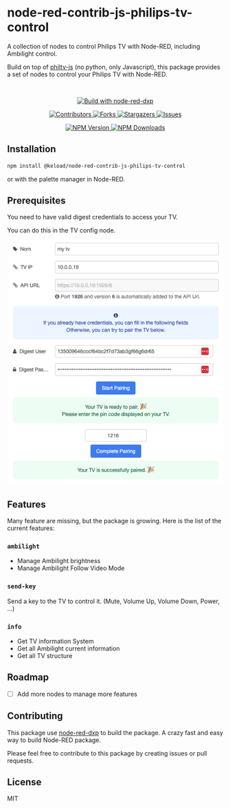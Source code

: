 # node-red-contrib-js-philips-tv-control

A collection of nodes to control Philips TV with Node-RED, including Ambilight control.

Build on top of [philtv-js](https://github.com/clement-berard/philtv-js) (no python, only Javascript), this package provides a set of nodes to control your Philips TV with Node-RED.

<br/>
<p align="center">
  <a href="https://www.npmjs.com/package/@keload/node-red-dxp" aria-label="Build with node-red-dxp">
    <img src="https://img.shields.io/badge/Build%20with-node--red--dxp-blue?style=for-the-badge" alt="Build with node-red-dxp">
  </a>
</p>
<p align="center">
    <a href="https://github.com/clement-berard/node-red-contrib-js-philips-tv-control/graphs/contributors">
        <img src="https://img.shields.io/github/contributors/clement-berard/node-red-contrib-js-philips-tv-control.svg?style=for-the-badge" alt="Contributors">
    </a>
    <a href="https://github.com/clement-berard/node-red-contrib-js-philips-tv-control/network/members">
        <img src="https://img.shields.io/github/forks/clement-berard/node-red-contrib-js-philips-tv-control.svg?style=for-the-badge" alt="Forks">
    </a>
    <a href="https://github.com/clement-berard/node-red-contrib-js-philips-tv-control/stargazers">
        <img src="https://img.shields.io/github/stars/clement-berard/node-red-contrib-js-philips-tv-control.svg?style=for-the-badge" alt="Stargazers">
    </a>
    <a href="https://github.com/clement-berard/node-red-contrib-js-philips-tv-control/issues">
        <img src="https://img.shields.io/github/issues/clement-berard/node-red-contrib-js-philips-tv-control.svg?style=for-the-badge" alt="Issues">
    </a>
</p>
<p align="center">
  <a aria-label="NPM Version" href="https://www.npmjs.com/package/@keload/node-red-contrib-js-philips-tv-control">
    <img alt="NPM Version" src="https://img.shields.io/npm/v/@keload/node-red-contrib-js-philips-tv-control.svg?label=NPM&logo=npm&style=for-the-badge&color=0470FF&logoColor=white">
  </a>
  <a aria-label="NPM Download Count" href="https://www.npmjs.com/package/@keload/node-red-contrib-js-philips-tv-control">
    <img alt="NPM Downloads" src="https://img.shields.io/npm/dt/@keload/node-red-contrib-js-philips-tv-control?label=Downloads&style=for-the-badge&color=67ACF3">
  </a>
</p>


## Installation

```bash
npm install @keload/node-red-contrib-js-philips-tv-control
```

or with the palette manager in Node-RED.

## Prerequisites

You need to have valid digest credentials to access your TV.

You can do this in the TV config node.

![paring-config.png](docs/img/paring-config.png)

## Features

Many feature are missing, but the package is growing. Here is the list of the current features:

### `ambilight`

- Manage Ambilight brightness
- Manage Ambilight Follow Video Mode

### `send-key`

Send a key to the TV to control it. (Mute, Volume Up, Volume Down, Power, ...)

### `info`

- Get TV information System
- Get all Ambilight current information
- Get all TV structure

## Roadmap

- [ ] Add more nodes to manage more features

## Contributing

This package use [node-red-dxp](https://www.npmjs.com/package/@keload/node-red-dxp) to build the package.
A crazy fast and easy way to build Node-RED package.

Please feel free to contribute to this package by creating issues or pull requests.

## License

MIT

